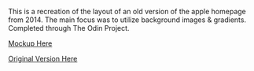 This is a recreation of the layout of an old version of the apple homepage from 2014. The main focus was to utilize background images & gradients. Completed through The Odin Project.

[Mockup Here](https://amontag974.github.io/apple_homepage/)

[Original Version Here](https://web.archive.org/web/20140301004610/http://www.apple.com/)
